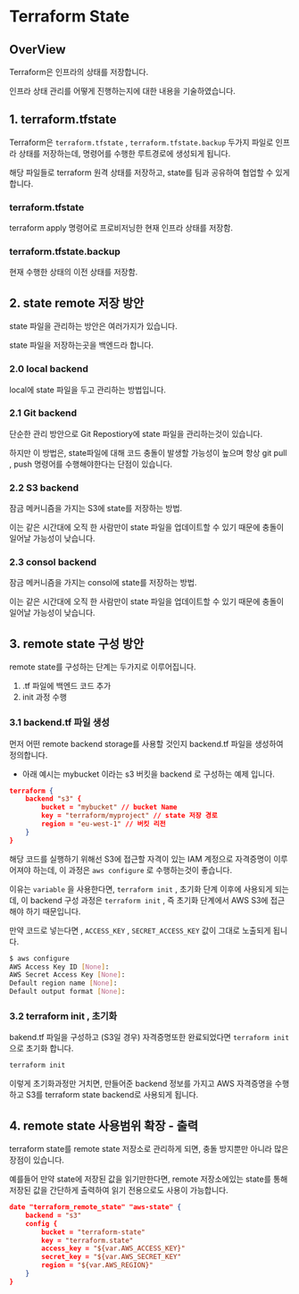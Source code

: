 # Terraform State
## OverView
Terraform은 인프라의 상태를 저장합니다.

인프라 상태 관리를 어떻게 진행하는지에 대한 내용을 기술하였습니다.

## 1. terraform.tfstate
Terraform은 ```terraform.tfstate``` , ```terraform.tfstate.backup``` 두가지 파일로 인프라 상태를 저장하는데, 명령어를 수행한 루트경로에 생성되게 됩니다.

해당 파일들로 terraform 원격 상태를 저장하고, state를 팀과 공유하여 협업할 수 있게 합니다.

### terraform.tfstate
terraform apply 명령어로 프로비저닝한 현재 인프라 상태를 저장함.

### terraform.tfstate.backup
현재 수행한 상태의 이전 상태를 저장함.


## 2. state remote 저장 방안
state 파일을 관리하는 방안은 여러가지가 있습니다.

state 파일을 저장하는곳을 백엔드라 합니다.

### 2.0 local backend
local에 state 파일을 두고 관리하는 방법입니다.

### 2.1 Git backend
단순한 관리 방안으로 Git Repostiory에 state 파일을 관리하는것이 있습니다.

하지만 이 방법은, state파일에 대해 코드 충돌이 발생할 가능성이 높으며 항상 git pull , push 명령어를 수행해야한다는 단점이 있습니다.

### 2.2 S3 backend
잠금 메커니즘을 가지는 S3에 state를 저장하는 방법.

이는 같은 시간대에 오직 한 사람만이 state 파일을 업데이트할 수 있기 때문에 충돌이 일어날 가능성이 낮습니다.

### 2.3 consol backend
잠금 메커니즘을 가지는 consol에 state를 저장하는 방법.

이는 같은 시간대에 오직 한 사람만이 state 파일을 업데이트할 수 있기 때문에 충돌이 일어날 가능성이 낮습니다.


## 3. remote state 구성 방안
remote state를 구성하는 단계는 두가지로 이루어집니다.

1. .tf 파일에 백엔드 코드 추가
2. init 과정 수행

### 3.1 backend.tf 파일 생성
먼저 어떤 remote backend storage를 사용할 것인지 backend.tf 파일을 생성하여 정의합니다.
- 아래 예시는 mybucket 이라는 s3 버킷을 backend 로 구성하는 예제 입니다.

```json
terraform {
    backend "s3" {
        bucket = "mybucket" // bucket Name
        key = "terraform/myproject" // state 저장 경로
        region = "eu-west-1" // 버킷 리전
    }
}
```

해당 코드를 실행하기 위해선 S3에 접근할 자격이 있는 IAM 계정으로 자격증명이 이루어져야 하는데, 이 과정은 ```aws configure``` 로 수행하는것이 좋습니다.

이유는 ```variable``` 을 사용한다면, ```terraform init``` , 초기화 단계 이후에 사용되게 되는데, 이 backend 구성 과정은 ```terraform init``` , 즉 초기화 단계에서 AWS S3에 접근해야 하기 때문입니다.

만약 코드로 넣는다면 , ```ACCESS_KEY``` , ```SECRET_ACCESS_KEY``` 값이 그대로 노출되게 됩니다.

```bash
$ aws configure
AWS Access Key ID [None]: 
AWS Secret Access Key [None]: 
Default region name [None]: 
Default output format [None]:
```

### 3.2 terraform init , 초기화
bakend.tf 파일을 구성하고 (S3일 경우) 자격증명또한 완료되었다면 ```terraform init``` 으로 초기화 합니다.

```bash
terraform init
```

이렇게 초기화과정만 거치면, 만들어준 backend 정보를 가지고 AWS 자격증명을 수행하고 S3를 terraform state backend로 사용되게 됩니다.

## 4. remote state 사용범위 확장 - 출력
terraform state를 remote state 저장소로 관리하게 되면, 충돌 방지뿐만 아니라 많은 장점이 있습니다.

예를들어 만약 state에 저장된 값을 읽기만한다면, remote 저장소에있는 state를 통해 저장된 값을 간단하게 출력하여 읽기 전용으로도 사용이 가능합니다.

```json
date "terraform_remote_state" "aws-state" {
    backend = "s3"
    config {
        bucket = "terraform-state"
        key = "terraform.state"
        access_key = "${var.AWS_ACCESS_KEY}"
        secret_key = "${var.AWS_SECRET_KEY"
        region = "${var.AWS_REGION}"
    }
}
```